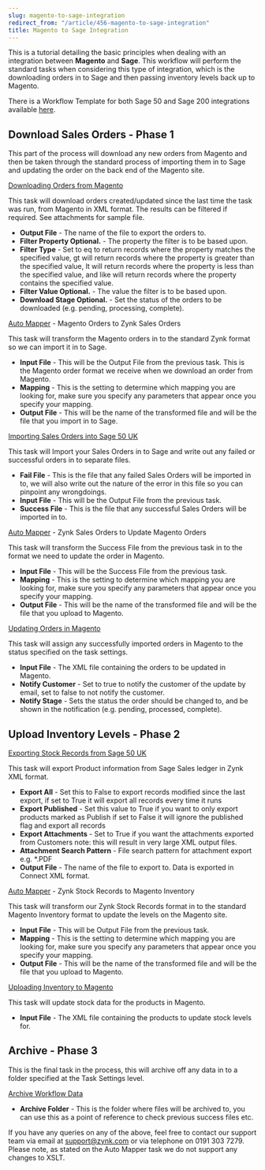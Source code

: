 ```yaml
---
slug: magento-to-sage-integration
redirect_from: "/article/456-magento-to-sage-integration"
title: Magento to Sage Integration
---
```

This is a tutorial detailing the basic principles when dealing with an integration between **Magento** and **Sage**. This workflow will perform the standard tasks when considering this type of integration, which is the downloading orders in to Sage and then passing inventory levels back up to Magento.

There is a Workflow Template for both Sage 50 and Sage 200 integrations available [here](https://github.com/zynksoftware/samples/tree/master/Integration%20Samples/Magento%20to%20Sage%20Integration).

## Download Sales Orders - Phase 1
This part of the process will download any new orders from Magento and then be taken through the standard process of importing them in to Sage and updating the order on the back end of the Magento site.

[Downloading Orders from Magento](downloading-orders-from-magento)

This task will download orders created/updated since the last time the task was run, from Magento in XML format. The results can be filtered if required. See attachments for sample file.

 * **Output File** - The name of the file to export the orders to.
 * **Filter Property Optional.** - The property the filter is to be based upon.
 * **Filter Type** - Set to eq to return records where the property matches the specified value, gt will return records where the property is greater than the specified value, lt will return records where the property is less than the specified value, and like will return records where the property contains the specified value.
 * **Filter Value Optional.** - The value the filter is to be based upon.
 * **Download Stage Optional.** - Set the status of the orders to be downloaded (e.g. pending, processing, complete).

[Auto Mapper](auto-mapper) - Magento Orders to Zynk Sales Orders

This task will transform the Magento orders in to the standard Zynk format so we can import it in to Sage.

 * **Input File** - This will be the Output File from the previous task. This is the Magento order format we receive when we download an order from Magento.
 * **Mapping** - This is the setting to determine which mapping you are looking for, make sure you specify any parameters that appear once you specify your mapping.
 * **Output File** - This will be the name of the transformed file and will be the file that you import in to Sage.

[Importing Sales Orders into Sage 50 UK](importing-sales-orders-into-sage-50-uk)

This task will Import your Sales Orders in to Sage and write out any failed or successful orders in to separate files.

 * **Fail File** - This is the file that any failed Sales Orders will be imported in to, we will also write out the nature of the error in this file so you can pinpoint any wrongdoings.
 * **Input File** - This will be the Output File from the previous task.
 * **Success File** - This is the file that any successful Sales Orders will be imported in to.

[Auto Mapper](auto-mapper) - Zynk Sales Orders to Update Magento Orders

This task will transform the Success File from the previous task in to the format we need to update the order in Magento.

 * **Input File** - This will be the Success File from the previous task.
 * **Mapping** - This is the setting to determine which mapping you are looking for, make sure you specify any parameters that appear once you specify your mapping.
 * **Output File** - This will be the name of the transformed file and will be the file that you upload to Magento.

[Updating Orders in Magento](updating-orders-in-magento)

This task will assign any successfully imported orders in Magento to the status specified on the task settings.

 * **Input File** - The XML file containing the orders to be updated in Magento.
 * **Notify Customer** - Set to true to notify the customer of the update by email, set to false to not notify the customer.
 * **Notify Stage** - Sets the status the order should be changed to, and be shown in the notification (e.g. pending, processed, complete).

## **Upload Inventory Levels - Phase 2**

[Exporting Stock Records from Sage 50 UK](exporting-stock-records-from-sage-50-uk)

This task will export Product information from Sage Sales ledger in Zynk XML format.

 * **Export All** - Set this to False to export records modified since the last export, if set to True it will export all records every time it runs
 * **Export Published** - Set this value to True if you want to only export products marked as Publish if set to False it will ignore the published flag and export all records
 * **Export Attachments** - Set to True if you want the attachments exported from Customers note: this will result in very large XML output files.
 * **Attachment Search Pattern** - File search pattern for attachment export e.g. \*.PDF
 * **Output File** - The name of the file to export to. Data is exported in Connect XML format.

[Auto Mapper](auto-mapper) - Zynk Stock Records to Magento Inventory

This task will transform our Zynk Stock Records format in to the standard Magento Inventory format to update the levels on the Magento site.

 * **Input File** - This will be Output File from the previous task.
 * **Mapping** - This is the setting to determine which mapping you are looking for, make sure you specify any parameters that appear once you specify your mapping.
 * **Output File** - This will be the name of the transformed file and will be the file that you upload to Magento.

[Uploading Inventory to Magento](uploading-inventory-to-magento)

This task will update stock data for the products in Magento.

 * **Input File** - The XML file containing the products to update stock levels for.

## Archive - Phase 3
This is the final task in the process, this will archive off any data in to a folder specified at the Task Settings level.

[Archive Workflow Data](archive-workflow-data)

 * **Archive Folder** - This is the folder where files will be archived to, you can use this as a point of reference to check previous success files etc.

If you have any queries on any of the above, feel free to contact our support team via email at support@zynk.com or via telephone on 0191 303 7279.  Please note, as stated on the Auto Mapper task we do not support any changes to XSLT.